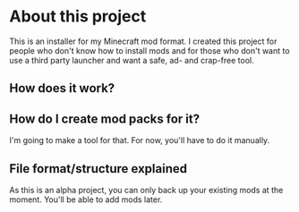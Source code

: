 # About this project

This is an installer for my Minecraft mod format.
I created this project for people who don't know how to install mods and for those who don't want to use a third party launcher and want a safe, ad- and crap-free tool.

## How does it work?

## How do I create mod packs for it?

I'm going to make a tool for that. For now, you'll have to do it manually.

## File format/structure explained

As this is an alpha project, you can only back up your existing mods at the moment. You'll be able to add mods later.
